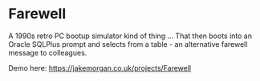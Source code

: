 # Farewell
A 1990s retro PC bootup simulator kind of thing ...
That then boots into an Oracle SQLPlus prompt and selects from a table - an alternative farewell message to colleagues.

Demo here: https://jakemorgan.co.uk/projects/Farewell
